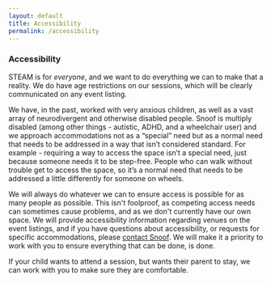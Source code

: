 ```yaml
---
layout: default
title: Accessibility
permalink: /accessibility
---
```

### Accessibility

STEAM is for *everyone*, and we want to do everything we can to make that a reality. We do have age restrictions on our sessions, which will be clearly communicated on any event listing.

We have, in the past, worked with very anxious children, as well as a vast array of neurodivergent and otherwise disabled people. Snoof is multiply disabled (among other things - autistic, ADHD, and a wheelchair user) and we approach accommodations not as a “special” need but as a normal need that needs to be addressed in a way that isn’t considered standard. For example - requiring a way to access the space isn’t a special need, just because someone needs it to be step-free. People who can walk without trouble get to access the space, so it’s a normal need that needs to be addressed a little differently for someone on wheels.

We will always do whatever we can to ensure access is possible for as many people as possible. This isn't foolproof, as competing access needs can sometimes cause problems, and as we don't currently have our own space. We will provide accessibility information regarding venues on the event listings, and if you have questions about accessibility, or requests for specific accommodations, please [contact Snoof](mailto:access@steamengineers.co.uk). We will make it a priority to work with you to ensure everything that can be done, is done.

If your child wants to attend a session, but wants their parent to stay, we can work with you to make sure they are comfortable.
